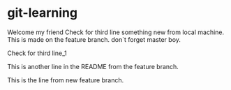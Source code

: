 # git-learning
Welcome my friend
Check for third line
something new from local machine.
This is made on the feature branch.
don`t forget master boy.


Check for third line_1



This is another line in the README from the feature branch.



This is the line from new feature branch.
